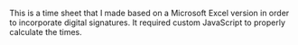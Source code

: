 This is a time sheet that I made based on a Microsoft Excel version in order to incorporate digital signatures. It required custom JavaScript to properly calculate the times.